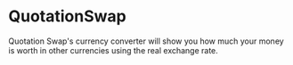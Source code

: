 # QuotationSwap
Quotation Swap's currency converter will show you how much your money is worth in other currencies using the real exchange rate.
